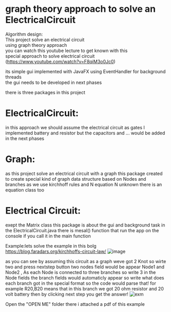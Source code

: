 # graph theory approach to solve an ElectricalCircuit
Algorithm design: <br />
This project solve an electrical circuit <br />
using graph theory approach <br />
you can watch this youtube lecture to get known with this <br />
special approach to solve electrical circuit (https://www.youtube.com/watch?v=F8qiM3o0Jc0) <br />

its simple gui implemented with JavaFX using EventHandler for background threads <br />
the gui needs to be developed in next phases <br />

there is three packages in this project <br />
# ElectricalCircuit:
in this approach we should assume the electrical circuit as gates
I implemented battery and resistor but the capacitors and ... would be added in the next phases
# Graph:
as this project solve an electrical circuit with a graph this package created to create
special kind of graph data structure based on Nodes and branches
as we use kirchhoff rules and N equation N unknown there is an equation class too
# Electrical Circuit:
exept the Matrix class this package is about the gui and background task in the ElectricalCircuit.java
there is mesal() function that run the app on the console if you call it in the main function

Example:lets solve the example in this bolg https://blog.faradars.org/kirchhoffs-circuit-law/
![image](https://user-images.githubusercontent.com/53050138/126564489-9f402c78-f3da-4ee5-9127-8c629a3bbd0d.png)

as you can see by assuming this circuit as a graph weve got 2 Knot so wirte two and press nextstep button
two nodes field would be appear Node1 and Node2 ,
As each Node is connected to three branches so write 3 in the Node fields
the branch fields would automaticly appear so write what does each branch got in the special format so
the code would parse that!
for example R20,B20 means that in this branch we got 20 ohm resistor and 20 volt battery then by clicking next step you get the answer!
![exm](https://user-images.githubusercontent.com/53050138/126566059-9cb1b268-222a-48bb-a8a0-79f59dfc027a.png)

Open the "OPEN ME" folder there i attached a pdf of this example
